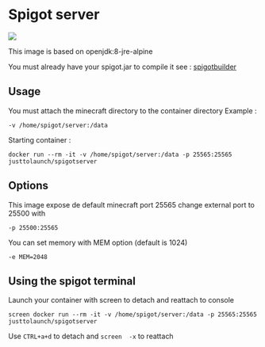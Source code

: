 Spigot server 
===========

[![](https://images.microbadger.com/badges/image/justtolaunch/spigotserver.svg)](https://microbadger.com/images/justtolaunch/spigotserver "Get your own image badge on microbadger.com")

This image is based on openjdk:8-jre-alpine

You must already have your spigot.jar to compile it see : [spigotbuilder](https://github.com/MaxRousset/spigotbuilder)

Usage
-----
You must attach the minecraft directory to the container directory 
Example :

    -v /home/spigot/server:/data
    
Starting container :

    docker run --rm -it -v /home/spigot/server:/data -p 25565:25565 justtolaunch/spigotserver

Options
-------

This image expose de default minecraft port 25565 change external port to 25500 with

    -p 25500:25565

You can set memory with MEM option (default is 1024)

    -e MEM=2048 

Using the spigot terminal
-------------------------

Launch your container with screen to detach and reattach to console

    screen docker run --rm -it -v /home/spigot/server:/data -p 25565:25565 justtolaunch/spigotserver

Use `CTRL+a+d` to detach and `screen  -x` to reattach
